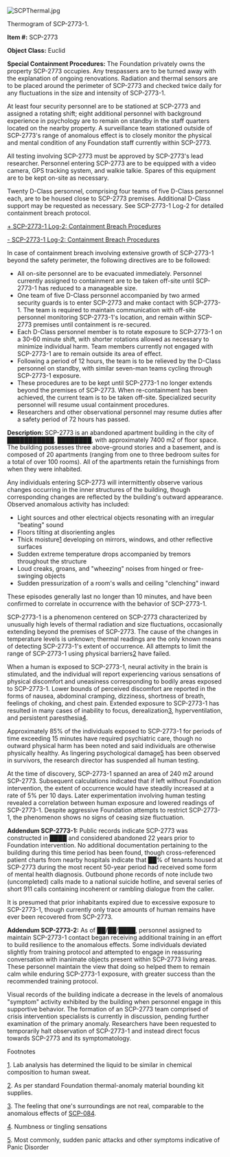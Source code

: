 ![SCPThermal.jpg](http://scp-wiki.wdfiles.com/local--files/scp-2773/SCPThermal.jpg)

Thermogram of SCP-2773-1.

**Item #:** SCP-2773

**Object Class:** Euclid

**Special Containment Procedures:** The Foundation privately owns the property SCP-2773 occupies. Any trespassers are to be turned away with the explanation of ongoing renovations. Radiation and thermal sensors are to be placed around the perimeter of SCP-2773 and checked twice daily for any fluctuations in the size and intensity of SCP-2773-1.

At least four security personnel are to be stationed at SCP-2773 and assigned a rotating shift; eight additional personnel with background experience in psychology are to remain on standby in the staff quarters located on the nearby property. A surveillance team stationed outside of SCP-2773's range of anomalous effect is to closely monitor the physical and mental condition of any Foundation staff currently within SCP-2773.

All testing involving SCP-2773 must be approved by SCP-2773's lead researcher. Personnel entering SCP-2773 are to be equipped with a video camera, GPS tracking system, and walkie talkie. Spares of this equipment are to be kept on-site as necessary.

Twenty D-Class personnel, comprising four teams of five D-Class personnel each, are to be housed close to SCP-2773 premises. Additional D-Class support may be requested as necessary. See SCP-2773-1 Log-2 for detailed containment breach protocol.

[+ SCP-2773-1 Log-2: Containment Breach Procedures](javascript:;)

[\- SCP-2773-1 Log-2: Containment Breach Procedures](javascript:;)

In case of containment breach involving extensive growth of SCP-2773-1 beyond the safety perimeter, the following directives are to be followed:

*   All on-site personnel are to be evacuated immediately. Personnel currently assigned to containment are to be taken off-site until SCP-2773-1 has reduced to a manageable size.
*   One team of five D-Class personnel accompanied by two armed security guards is to enter SCP-2773 and make contact with SCP-2773-1. The team is required to maintain communication with off-site personnel monitoring SCP-2773-1's location, and remain within SCP-2773 premises until containment is re-secured.
*   Each D-Class personnel member is to rotate exposure to SCP-2773-1 on a 30-60 minute shift, with shorter rotations allowed as necessary to minimize individual harm. Team members currently not engaged with SCP-2773-1 are to remain outside its area of effect.
*   Following a period of 12 hours, the team is to be relieved by the D-Class personnel on standby, with similar seven-man teams cycling through SCP-2773-1 exposure.
*   These procedures are to be kept until SCP-2773-1 no longer extends beyond the premises of SCP-2773. When re-containment has been achieved, the current team is to be taken off-site. Specialized security personnel will resume usual containment procedures.
*   Researchers and other observational personnel may resume duties after a safety period of 72 hours has passed.

**Description:** SCP-2773 is an abandoned apartment building in the city of ███████████, ████████, with approximately 7400 m2 of floor space. The building possesses three above-ground stories and a basement, and is composed of 20 apartments (ranging from one to three bedroom suites for a total of over 100 rooms). All of the apartments retain the furnishings from when they were inhabited.

Any individuals entering SCP-2773 will intermittently observe various changes occurring in the inner structures of the building, though corresponding changes are reflected by the building's outward appearance. Observed anomalous activity has included:

*   Light sources and other electrical objects resonating with an irregular "beating" sound
*   Floors tilting at disorienting angles
*   Thick moisture[1](javascript:;) developing on mirrors, windows, and other reflective surfaces
*   Sudden extreme temperature drops accompanied by tremors throughout the structure
*   Loud creaks, groans, and "wheezing" noises from hinged or free-swinging objects
*   Sudden pressurization of a room's walls and ceiling "clenching" inward

These episodes generally last no longer than 10 minutes, and have been confirmed to correlate in occurrence with the behavior of SCP-2773-1.

SCP-2773-1 is a phenomenon centered on SCP-2773 characterized by unusually high levels of thermal radiation and size fluctuations, occasionally extending beyond the premises of SCP-2773. The cause of the changes in temperature levels is unknown; thermal readings are the only known means of detecting SCP-2773-1's extent of occurrence. All attempts to limit the range of SCP-2773-1 using physical barriers[2](javascript:;) have failed.

When a human is exposed to SCP-2773-1, neural activity in the brain is stimulated, and the individual will report experiencing various sensations of physical discomfort and uneasiness corresponding to bodily areas exposed to SCP-2773-1. Lower bounds of perceived discomfort are reported in the forms of nausea, abdominal cramping, dizziness, shortness of breath, feelings of choking, and chest pain. Extended exposure to SCP-2773-1 has resulted in many cases of inability to focus, derealization[3](javascript:;), hyperventilation, and persistent paresthesia[4](javascript:;).

Approximately 85% of the individuals exposed to SCP-2773-1 for periods of time exceeding 15 minutes have required psychiatric care, though no outward physical harm has been noted and said individuals are otherwise physically healthy. As lingering psychological damage[5](javascript:;) has been observed in survivors, the research director has suspended all human testing.

At the time of discovery, SCP-2773-1 spanned an area of 240 m2 around SCP-2773. Subsequent calculations indicated that if left without Foundation intervention, the extent of occurrence would have steadily increased at a rate of 5% per 10 days. Later experimentation involving human testing revealed a correlation between human exposure and lowered readings of SCP-2773-1. Despite aggressive Foundation attempts to restrict SCP-2773-1, the phenomenon shows no signs of ceasing size fluctuation.

**Addendum SCP-2773-1:** Public records indicate SCP-2773 was constructed in ████ and considered abandoned 22 years prior to Foundation intervention. No additional documentation pertaining to the building during this time period has been found, though cross-referenced patient charts from nearby hospitals indicate that ██% of tenants housed at SCP-2773 during the most recent 50-year period had received some form of mental health diagnosis. Outbound phone records of note include two (uncompleted) calls made to a national suicide hotline, and several series of short 911 calls containing incoherent or rambling dialogue from the caller.

It is presumed that prior inhabitants expired due to excessive exposure to SCP-2773-1, though currently only trace amounts of human remains have ever been recovered from SCP-2773.

**Addendum SCP-2773-2:** As of ██/██/████, personnel assigned to maintain SCP-2773-1 contact began receiving additional training in an effort to build resilience to the anomalous effects. Some individuals deviated slightly from training protocol and attempted to engage in reassuring conversation with inanimate objects present within SCP-2773 living areas. These personnel maintain the view that doing so helped them to remain calm while enduring SCP-2773-1 exposure, with greater success than the recommended training protocol.

Visual records of the building indicate a decrease in the levels of anomalous "symptom" activity exhibited by the building when personnel engage in this supportive behavior. The formation of an SCP-2773 team comprised of crisis intervention specialists is currently in discussion, pending further examination of the primary anomaly. Researchers have been requested to temporarily halt observation of SCP-2773-1 and instead direct focus towards SCP-2773 and its symptomatology.

Footnotes

[1](javascript:;). Lab analysis has determined the liquid to be similar in chemical composition to human sweat.

[2](javascript:;). As per standard Foundation thermal-anomaly material bounding kit supplies.

[3](javascript:;). The feeling that one's surroundings are not real, comparable to the anomalous effects of [SCP-084](/scp-084).

[4](javascript:;). Numbness or tingling sensations

[5](javascript:;). Most commonly, sudden panic attacks and other symptoms indicative of Panic Disorder